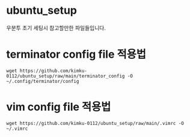 # ubuntu_setup
우분투 초기 세팅시 참고할만한 파일들입니다.

# terminator config file 적용법
```
wget https://github.com/kimku-0112/ubuntu_setup/raw/main/terminator_config -O ~/.config/terminator/config 
```

# vim config file 적용법
```
wget https://github.com/kimku-0112/ubuntu_setup/raw/main/.vimrc -O ~/.vimrc 
```

